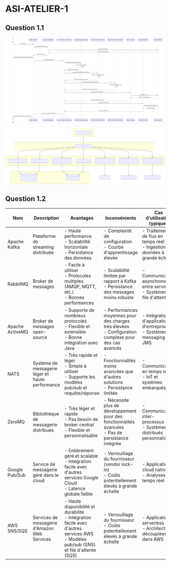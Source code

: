 # ASI-ATELIER-1

## Question 1.1

![Diagramme de séquence du workflow de traitement](docs/card-generation-sequence-diagram.svg)

![Diagramme d’architecture répondant aux exigences du SOA](docs/soa-card-generation-architecture.svg)


## Question 1.2

| Nom | Description | Avantages | Inconvénients | Cas d'utilisation typiques |
|-----|-------------|-----------|---------------|----------------------------|
| Apache Kafka | Plateforme de streaming distribuée | - Haute performance<br>- Scalabilité horizontale<br>- Persistance des données | - Complexité de configuration<br>- Courbe d'apprentissage élevée | - Traitement de flux en temps réel<br>- Ingestion de données à grande échelle |
| RabbitMQ | Broker de messages | - Facile à utiliser<br>- Protocoles multiples (AMQP, MQTT, etc.)<br>- Bonnes performances | - Scalabilité limitée par rapport à Kafka<br>- Persistance des messages moins robuste | - Communication asynchrone entre services<br>- Systèmes de file d'attente |
| Apache ActiveMQ | Broker de messages open-source | - Supporte de nombreux protocoles<br>- Flexible et extensible<br>- Bonne intégration avec Java | - Performances moyennes pour des charges très élevées<br>- Configuration complexe pour des cas avancés | - Intégration d'applications d'entreprise<br>- Systèmes de messaging JMS |
| NATS | Système de messagerie léger et haute performance | - Très rapide et léger<br>- Simple à utiliser<br>- Supporte les modèles pub/sub et requête/réponse | - Fonctionnalités moins avancées que d'autres solutions<br>- Persistance limitée | - Communication en temps réel<br>- IoT et systèmes embarqués |
| ZeroMQ | Bibliothèque de messagerie distribuée | - Très léger et rapide<br>- Pas besoin de broker central<br>- Flexible et personnalisable | - Nécessite plus de développement pour des fonctionnalités avancées<br>- Pas de persistance intégrée | - Communication inter-processus<br>- Systèmes distribués personnalisés |
| Google Pub/Sub | Service de messagerie géré dans le cloud | - Entièrement géré et scalable<br>- Intégration facile avec d'autres services Google Cloud<br>- Latence globale faible | - Verrouillage du fournisseur (vendor lock-in)<br>- Coûts potentiellement élevés à grande échelle | - Applications cloud natives<br>- Analyses en temps réel |
| AWS SNS/SQS | Services de messagerie d'Amazon Web Services | - Haute disponibilité et durabilité<br>- Intégration facile avec d'autres services AWS<br>- Modèles pub/sub (SNS) et file d'attente (SQS) | - Verrouillage du fournisseur<br>- Coûts potentiellement élevés à grande échelle | - Applications serverless<br>- Architectures découplées dans AWS |

